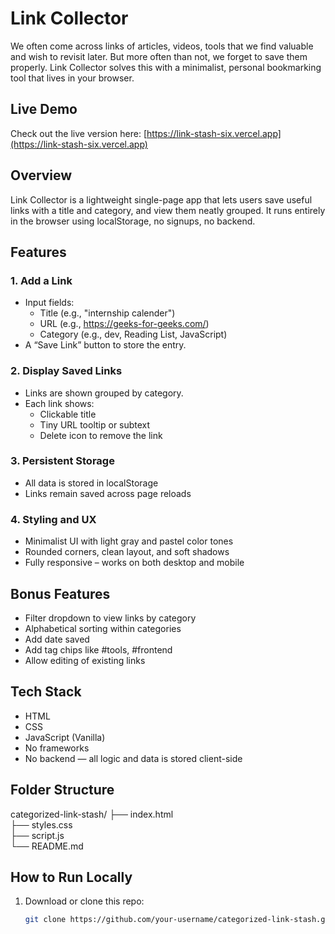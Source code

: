 # Link Collector

We often come across links of articles, videos, tools that we find valuable and wish to revisit later. But more often than not, we forget to save them properly. Link Collector solves this with a minimalist, personal bookmarking tool that lives in your browser.

## Live Demo

Check out the live version here: [https://link-stash-six.vercel.app](https://link-stash-six.vercel.app)

## Overview

Link Collector is a lightweight single-page app that lets users save useful links with a title and category, and view them neatly grouped. It runs entirely in the browser using localStorage, no signups, no backend.

## Features

### 1. Add a Link
- Input fields:
  - Title (e.g., "internship calender")
  - URL (e.g., https://geeks-for-geeks.com/)
  - Category (e.g., dev, Reading List, JavaScript)
- A “Save Link” button to store the entry.

### 2. Display Saved Links
- Links are shown grouped by category.
- Each link shows:
  - Clickable title
  - Tiny URL tooltip or subtext
  - Delete icon to remove the link

### 3. Persistent Storage
- All data is stored in localStorage
- Links remain saved across page reloads

### 4. Styling and UX
- Minimalist UI with light gray and pastel color tones
- Rounded corners, clean layout, and soft shadows
- Fully responsive – works on both desktop and mobile

## Bonus Features 

- Filter dropdown to view links by category
- Alphabetical sorting within categories
- Add date saved
- Add tag chips like #tools, #frontend
- Allow editing of existing links

## Tech Stack

- HTML
- CSS
- JavaScript (Vanilla)
- No frameworks
- No backend — all logic and data is stored client-side

## Folder Structure

categorized-link-stash/
├── index.html  
├── styles.css  
├── script.js  
└── README.md  

## How to Run Locally

1. Download or clone this repo:
   ```bash
   git clone https://github.com/your-username/categorized-link-stash.git
